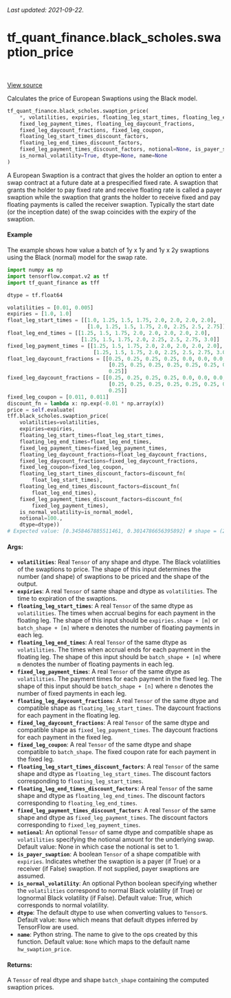 <!--
This file is generated by a tool. Do not edit directly.
For open-source contributions the docs will be updated automatically.
-->

*Last updated: 2021-09-22.*

<div itemscope itemtype="http://developers.google.com/ReferenceObject">
<meta itemprop="name" content="tf_quant_finance.black_scholes.swaption_price" />
<meta itemprop="path" content="Stable" />
</div>

# tf_quant_finance.black_scholes.swaption_price

<!-- Insert buttons and diff -->

<table class="tfo-notebook-buttons tfo-api" align="left">
</table>

<a target="_blank" href="https://github.com/google/tf-quant-finance/blob/master/tf_quant_finance/black_scholes/vanilla_prices.py">View source</a>



Calculates the price of European Swaptions using the Black model.

```python
tf_quant_finance.black_scholes.swaption_price(
    *, volatilities, expiries, floating_leg_start_times, floating_leg_end_times,
    fixed_leg_payment_times, floating_leg_daycount_fractions,
    fixed_leg_daycount_fractions, fixed_leg_coupon,
    floating_leg_start_times_discount_factors,
    floating_leg_end_times_discount_factors,
    fixed_leg_payment_times_discount_factors, notional=None, is_payer_swaption=None,
    is_normal_volatility=True, dtype=None, name=None
)
```



<!-- Placeholder for "Used in" -->

A European Swaption is a contract that gives the holder an option to enter a
swap contract at a future date at a prespecified fixed rate. A swaption that
grants the holder to pay fixed rate and receive floating rate is called a
payer swaption while the swaption that grants the holder to receive fixed and
pay floating payments is called the receiver swaption. Typically the start
date (or the inception date) of the swap coincides with the expiry of the
swaption.

#### Example
The example shows how value a batch of 1y x 1y and 1y x 2y swaptions using the
Black (normal) model for the swap rate.

````python
import numpy as np
import tensorflow.compat.v2 as tf
import tf_quant_finance as tff

dtype = tf.float64

volatilities = [0.01, 0.005]
expiries = [1.0, 1.0]
float_leg_start_times = [[1.0, 1.25, 1.5, 1.75, 2.0, 2.0, 2.0, 2.0],
                          [1.0, 1.25, 1.5, 1.75, 2.0, 2.25, 2.5, 2.75]]
float_leg_end_times = [[1.25, 1.5, 1.75, 2.0, 2.0, 2.0, 2.0, 2.0],
                        [1.25, 1.5, 1.75, 2.0, 2.25, 2.5, 2.75, 3.0]]
fixed_leg_payment_times = [[1.25, 1.5, 1.75, 2.0, 2.0, 2.0, 2.0, 2.0],
                            [1.25, 1.5, 1.75, 2.0, 2.25, 2.5, 2.75, 3.0]]
float_leg_daycount_fractions = [[0.25, 0.25, 0.25, 0.25, 0.0, 0.0, 0.0, 0.0],
                                 [0.25, 0.25, 0.25, 0.25, 0.25, 0.25, 0.25,
                                 0.25]]
fixed_leg_daycount_fractions = [[0.25, 0.25, 0.25, 0.25, 0.0, 0.0, 0.0, 0.0],
                                 [0.25, 0.25, 0.25, 0.25, 0.25, 0.25, 0.25,
                                 0.25]]
fixed_leg_coupon = [0.011, 0.011]
discount_fn = lambda x: np.exp(-0.01 * np.array(x))
price = self.evaluate(
tff.black_scholes.swaption_price(
    volatilities=volatilities,
    expiries=expiries,
    floating_leg_start_times=float_leg_start_times,
    floating_leg_end_times=float_leg_end_times,
    fixed_leg_payment_times=fixed_leg_payment_times,
    floating_leg_daycount_fractions=float_leg_daycount_fractions,
    fixed_leg_daycount_fractions=fixed_leg_daycount_fractions,
    fixed_leg_coupon=fixed_leg_coupon,
    floating_leg_start_times_discount_factors=discount_fn(
        float_leg_start_times),
    floating_leg_end_times_discount_factors=discount_fn(
        float_leg_end_times),
    fixed_leg_payment_times_discount_factors=discount_fn(
        fixed_leg_payment_times),
    is_normal_volatility=is_normal_model,
    notional=100.,
    dtype=dtype))
# Expected value: [0.3458467885511461, 0.3014786656395892] # shape = (2,)
````

#### Args:


* <b>`volatilities`</b>: Real `Tensor` of any shape and dtype. The Black volatilities
  of the swaptions to price. The shape of this input determines the number
  (and shape) of swaptions to be priced and the shape of the output.
* <b>`expiries`</b>: A real `Tensor` of same shape and dtype as `volatilities`. The
  time to expiration of the swaptions.
* <b>`floating_leg_start_times`</b>: A real `Tensor` of the same dtype as
  `volatilities`. The times when accrual begins for each payment in the
  floating leg. The shape of this input should be `expiries.shape + [m]` or
  `batch_shape + [m]` where `m` denotes the number of floating payments in
  each leg.
* <b>`floating_leg_end_times`</b>: A real `Tensor` of the same dtype as `volatilities`.
  The times when accrual ends for each payment in the floating leg. The
  shape of this input should be `batch_shape + [m]` where `m` denotes
  the number of floating payments in each leg.
* <b>`fixed_leg_payment_times`</b>: A real `Tensor` of the same dtype as
  `volatilities`.  The payment times for each payment in the fixed leg.
  The shape of this input should be `batch_shape + [n]` where `n` denotes
  the number of fixed payments in each leg.
* <b>`floating_leg_daycount_fractions`</b>: A real `Tensor` of the same dtype and
  compatible shape as `floating_leg_start_times`. The daycount fractions
  for each payment in the floating leg.
* <b>`fixed_leg_daycount_fractions`</b>: A real `Tensor` of the same dtype and
  compatible shape as `fixed_leg_payment_times`. The daycount fractions
  for each payment in the fixed leg.
* <b>`fixed_leg_coupon`</b>: A real `Tensor` of the same dtype and shape compatible
  to `batch_shape`. The fixed coupon rate for each payment in the fixed leg.
* <b>`floating_leg_start_times_discount_factors`</b>: A real `Tensor` of the same
  shape and dtype as `floating_leg_start_times`. The discount factors
  corresponding to `floating_leg_start_times`.
* <b>`floating_leg_end_times_discount_factors`</b>: A real `Tensor` of the same
  shape and dtype as `floating_leg_end_times`. The discount factors
  corresponding to `floating_leg_end_times`.
* <b>`fixed_leg_payment_times_discount_factors`</b>: A real `Tensor` of the same
  shape and dtype as `fixed_leg_payment_times`. The discount factors
  corresponding to `fixed_leg_payment_times`.
* <b>`notional`</b>: An optional `Tensor` of same dtype and compatible shape as
  `volatilities` specifying the notional amount for the underlying swap.
   Default value: None in which case the notional is set to 1.
* <b>`is_payer_swaption`</b>: A boolean `Tensor` of a shape compatible with `expiries`.
  Indicates whether the swaption is a payer (if True) or a receiver
  (if False) swaption. If not supplied, payer swaptions are assumed.
* <b>`is_normal_volatility`</b>: An optional Python boolean specifying whether the
  `volatilities` correspond to normal Black volatility (if True) or
  lognormal Black volatility (if False).
  Default value: True, which corresponds to normal volatility.
* <b>`dtype`</b>: The default dtype to use when converting values to `Tensor`s.
  Default value: `None` which means that default dtypes inferred by
  TensorFlow are used.
* <b>`name`</b>: Python string. The name to give to the ops created by this function.
  Default value: `None` which maps to the default name
  `hw_swaption_price`.


#### Returns:

A `Tensor` of real dtype and shape `batch_shape` containing the
computed swaption prices.
